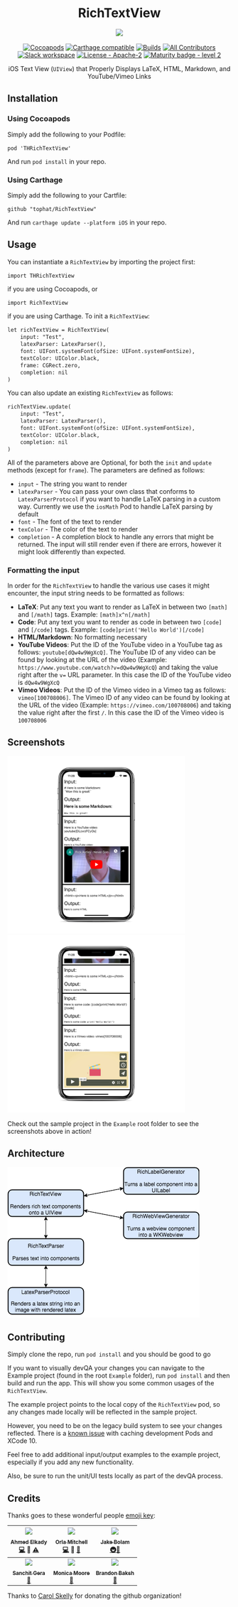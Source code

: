 
<div align="center">

# RichTextView

<img src="../website/static/img/rtv-full-res.png" width="300px;"/>


[![Cocoapods](https://img.shields.io/cocoapods/v/THRichTextView.svg)](https://cocoapods.org/pods/THRichTextView)
[![Carthage compatible](https://img.shields.io/badge/Carthage-compatible-4BC51D.svg?style=flat)](https://github.com/Carthage/Carthage)
[![Builds](https://img.shields.io/circleci/project/github/tophat/RichTextView.svg)](https://circleci.com/gh/tophat/RichTextView)
[![All Contributors](https://img.shields.io/badge/all_contributors-6-orange.svg?style=flat)](#credits)
[![Slack workspace](https://slackinvite.dev.tophat.com/badge.svg)](https://tophat-opensource.slack.com/)
[![License - Apache-2](https://img.shields.io/badge/license-Apache%202-blue.svg?maxAge=2592000)](https://www.apache.org/licenses/LICENSE-2.0/)
[![Maturity badge - level 2](https://img.shields.io/badge/Maturity-Level%202%20--%20First%20Release-yellowgreen.svg)](https://github.com/tophat/getting-started/blob/master/scorecard.md)

iOS Text View (`UIView`) that Properly Displays LaTeX, HTML, Markdown, and YouTube/Vimeo Links

</div>

## Installation

### Using Cocoapods

Simply add the following to your Podfile:

```
pod 'THRichTextView'
```

And run `pod install` in your repo.

### Using Carthage

Simply add the following to your Cartfile:

```
github "tophat/RichTextView"
```

And run `carthage update --platform iOS` in your repo.

## Usage

You can instantiate a `RichTextView` by importing the project first:
```
import THRichTextView
```
if you are using Cocoapods, or
```
import RichTextView
```
if you are using Carthage. To init a `RichTextView`:

```
let richTextView = RichTextView(
    input: "Test",
    latexParser: LatexParser(),
    font: UIFont.systemFont(ofSize: UIFont.systemFontSize),
    textColor: UIColor.black,
    frame: CGRect.zero,
    completion: nil
)
```

You can also update an existing `RichTextView` as follows:

```
richTextView.update(
    input: "Test",
    latexParser: LatexParser(),
    font: UIFont.systemFont(ofSize: UIFont.systemFontSize),
    textColor: UIColor.black,
    completion: nil
)
```

All of the parameters above are Optional, for both the `init` and `update` methods (except for `frame`). The parameters are defined as follows:

* `input` - The string you want to render
* `latexParser` - You can pass your own class that conforms to `LatexParserProtocol` if you want to handle LaTeX parsing in a custom way. Currently we use the `iosMath` Pod to handle LaTeX parsing by default
* `font` - The font of the text to render
* `texColor` - The color of the text to render
* `completion` - A completion block to handle any errors that might be returned. The input will still render even if there are errors, however it might look differently than expected.


### Formatting the input

In order for the `RichTextView` to handle the various use cases it might encounter, the input string needs to be formatted as follows:

* **LaTeX**: Put any text you want to render as LaTeX in between two `[math]` and `[/math]` tags. Example: `[math]x^n[/math]`
* **Code**: Put any text you want to render as code in between two `[code]` and `[/code]` tags. Example: `[code]print('Hello World')[/code]`
* **HTML/Markdown**: No formatting necessary
* **YouTube Videos**: Put the ID of the YouTube video in a YouTube tag as follows: `youtube[dQw4w9WgXcQ]`. The YouTube ID of any video can be found by looking at the URL of the video (Example: `https://www.youtube.com/watch?v=dQw4w9WgXcQ`) and taking the value right after the `v=` URL parameter. In this case the ID of the YouTube video is `dQw4w9WgXcQ`
* **Vimeo Videos**: Put the ID of the Vimeo video in a Vimeo tag as follows: `vimeo[100708006]`. The Vimeo ID of any video can be found by looking at the URL of the video (Example: `https://vimeo.com/100708006`) and taking the value right after the first `/`. In this case the ID of the Vimeo video is `100708006`

## Screenshots
<img src="./assets/screenshot-1.png" width="400px;"/> <img src="./assets/screenshot-2.png" width="400px;"/>

Check out the sample project in the `Example` root folder to see the screenshots above in action!

## Architecture
![Architecture](assets/RichTextView.png)

## Contributing
Simply clone the repo, run `pod install` and you should be good to go

If you want to visually devQA your changes you can navigate to the Example project (found in the root `Example` folder), run `pod install` and then build and run the app. This will show you some common usages of the `RichTextView`.

The example project points to the local copy of the `RichTextView` pod, so any changes made locally will be reflected in the sample project.

However, you need to be on the legacy build system to see your changes reflected. There is a [known issue](https://github.com/CocoaPods/CocoaPods/issues/7966) with caching development Pods and XCode 10.

Feel free to add additional input/output examples to the example project, especially if you add any new functionality.

Also, be sure to run the unit/UI tests locally as part of the devQA process.

## Credits

Thanks goes to these wonderful people [emoji key](https://github.com/kentcdodds/all-contributors#emoji-key):

| [<img src="https://avatars2.githubusercontent.com/u/6837609?s=100"/><br /><sub><b>Ahmed Elkady</b></sub>](https://github.com/aelkady)<br />[💻](https://github.com/tophat/RichTextView/commits?author=aelkady) 🤔 [⚠️](https://github.com/tophat/RichTextView/commits?author=aelkady) | [<img src="https://avatars0.githubusercontent.com/u/3929954?s=100"/><br /><sub><b>Orla Mitchell</b></sub>](https://github.com/OrlaM)<br />[💻](https://github.com/tophat/RichTextView/commits?author=OrlaM) 🤔 [👀](https://github.com/tophat/RichTextView/commits?author=OrlaM) | [<img src="https://avatars.githubusercontent.com/u/3534236?s=100" width="100px;"/><br /><sub><b>Jake Bolam</b></sub>](https://github.com/jakebolam)<br />[🚇](../.circleci/config.yml)[📖](https://github.com/tophat/RichTextView/commits?author=jakebolam)
| :---: | :---: | :---: |
| [<img src="https://avatars1.githubusercontent.com/u/8632167?s=100"/><br /><sub><b>Sanchit Gera</b></sub>](https://github.com/sanchitgera)<br />[📖](https://github.com/tophat/RichTextView/commits?author=sanchitgera) | [<img src="https://avatars2.githubusercontent.com/u/8105535?s=100" width="100px;"/><br /><sub><b>Monica Moore</b></sub>](https://github.com/monicamm95)<br />[🎨](http://monicamoore.ca/) | [<img src="https://avatars1.githubusercontent.com/u/39271619?s=100" width="100px;"/><br /><sub><b>Brandon Baksh</b></sub>](https://github.com/brandonbaksh)<br />[📖](https://github.com/tophat/RichTextView/commits?author=brandonbaksh)

Thanks to [Carol Skelly](https://github.com/iatek) for donating the github organization!
